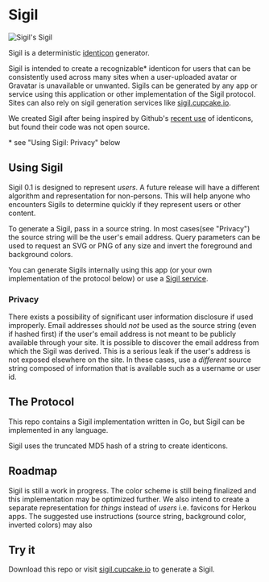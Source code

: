 # Sigil

![Sigil's Sigil](https://sigil.herokuapp.com/sigil)

Sigil is a deterministic [identicon](https://en.wikipedia.org/wiki/Identicon) generator. 

Sigil is intended to create a recognizable* identicon for users that can be consistently used across many sites when a user-uploaded avatar or Gravatar is unavailable or unwanted. Sigils can be generated by any app or service using this application or other implementation of the Sigil protocol. Sites can also rely on sigil generation services like [sigil.cupcake.io](https://sigil.cupcake.io). 

We created Sigil after being inspired by Github's [recent use](https://github.com/blog/1586-identicons) of identicons, but found their code was not open source. 

\* see "Using Sigil: Privacy" below

## Using Sigil

Sigil 0.1 is designed to represent _users_. A future release will have a different algorithm and representation for non-persons. This will help anyone who encounters Sigils to determine quickly if they represent users or other content.

To generate a Sigil, pass in a source string. In most cases(see "Privacy") the source string will be the user's email address. Query parameters can be used to request an SVG or PNG of any size and invert the foreground and background colors. 

You can generate Sigils internally using this app (or your own implementation of the protocol below) or use a [Sigil service](https://sigil.cupcake.io).

### Privacy 

There exists a possibility of significant user information disclosure if used improperly. Email addresses should *not* be used as the source string (even if hashed first) if the user's email address is not meant to be publicly available through your site. It is possible to discover the email address from which the Sigil was derived. This is a serious leak if the user's address is not exposed elsewhere on the site. In these cases, use a *different* source string composed of information that is available such as a username or user id. 

## The Protocol

This repo contains a Sigil implementation written in Go, but Sigil can be implemented in any language.

Sigil uses the truncated MD5 hash of a string to create identicons. 

## Roadmap

Sigil is still a work in progress. The color scheme is still being finalized and this implementation may be optimized further. We also intend to create a separate representation for _things_ instead of _users_ i.e. favicons for Herkou apps. The suggested use instructions (source string, background color, inverted colors) may also 

## Try it

Download this repo or visit [sigil.cupcake.io](https://sigil.cupcake.io) to generate a Sigil.
